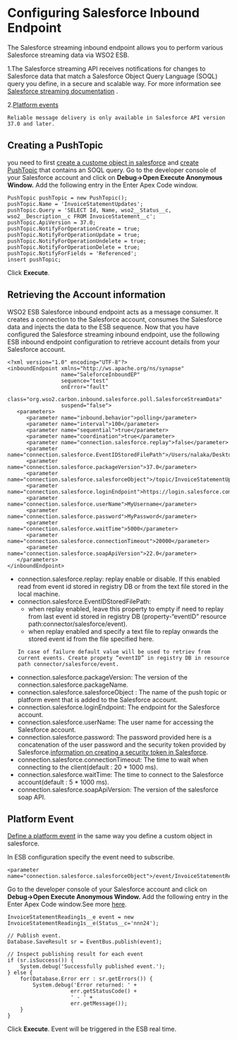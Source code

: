 # Configuring Salesforce Inbound Endpoint

The Salesforce streaming inbound endpoint allows you to perform various Salesforce streaming data via WSO2 ESB.

1.The Salesforce streaming API receives notifications for changes to Salesforce data that match a Salesforce Object Query Language (SOQL) query you define, in a secure and scalable way. For more information see [Salesforce streaming documentation](https://developer.salesforce.com/docs/atlas.en-us.202.0.api_streaming.meta/api_streaming/quick_start_workbench.htm) .

2.[Platform events](#platform-event)



```
Reliable message delivery is only available in Salesforce API version 37.0 and later.
```

## Creating a PushTopic 
you need to first [create a custome object in salesforce](https://developer.salesforce.com/docs/atlas.en-us.202.0.api_streaming.meta/api_streaming/create_object.htm) and [create PushTopic](https://developer.salesforce.com/docs/atlas.en-us.202.0.api_streaming.meta/api_streaming/create_a_pushtopic.htm) that contains an SOQL query.
Go to the developer console of your Salesforce account and click on **Debug->Open Execute Anonymous Window.** Add the following entry in the Enter Apex Code window. 

```
PushTopic pushTopic = new PushTopic();
pushTopic.Name = 'InvoiceStatementUpdates';
pushTopic.Query = 'SELECT Id, Name, wso2__Status__c, wso2__Description__c FROM InvoiceStatement__c';
pushTopic.ApiVersion = 37.0;
pushTopic.NotifyForOperationCreate = true;
pushTopic.NotifyForOperationUpdate = true;
pushTopic.NotifyForOperationUndelete = true;
pushTopic.NotifyForOperationDelete = true;
pushTopic.NotifyForFields = 'Referenced';
insert pushTopic;
```
Click **Execute**.



## Retrieving the Account information 
WSO2 ESB Salesforce inbound endpoint acts as a message consumer. It creates a connection to the Salesforce account, consumes the Salesforce data and injects the data to the ESB sequence.
Now that you have configured the Salesforce streaming inbound endpoint, use the following ESB inbound endpoint configuration to retrieve account details from your Salesforce account.

```
<?xml version="1.0" encoding="UTF-8"?>
<inboundEndpoint xmlns="http://ws.apache.org/ns/synapse"
                 name="SaleforceInboundEP"
                 sequence="test"
                 onError="fault"
                 class="org.wso2.carbon.inbound.salesforce.poll.SalesforceStreamData"
                 suspend="false">
   <parameters>
      <parameter name="inbound.behavior">polling</parameter>
      <parameter name="interval">100</parameter>
      <parameter name="sequential">true</parameter>
      <parameter name="coordination">true</parameter>
      <parameter name="connection.salesforce.replay">false</parameter>
      <parameter name="connection.salesforce.EventIDStoredFilePath">/Users/nalaka/Desktop/a.txt</parameter>
      <parameter name="connection.salesforce.packageVersion">37.0</parameter>
      <parameter name="connection.salesforce.salesforceObject">/topic/InvoiceStatementUpdates</parameter>
      <parameter name="connection.salesforce.loginEndpoint">https://login.salesforce.com</parameter>
      <parameter name="connection.salesforce.userName">MyUsername</parameter>
      <parameter name="connection.salesforce.password">MyPassword</parameter>
      <parameter name="connection.salesforce.waitTime">5000</parameter>
      <parameter name="connection.salesforce.connectionTimeout">20000</parameter>
      <parameter name="connection.salesforce.soapApiVersion">22.0</parameter>
   </parameters>
</inboundEndpoint>
```
* connection.salesforce.replay: replay enable or disable. If this enabled read from event id stored in registry DB or from the text file stored in the local machine.
* connection.salesforce.EventIDStoredFilePath:
    - when replay enabled, leave this property to empty if need to replay from last event id stored in registry DB (property-“eventID” resource path:connector/salesforce/event).
    - when replay enabled and specify a text file to replay onwards the stored event id from the file specified here.
    ```
    In case of failure default value will be used to retriev from current events. Create propety “eventID” in registry DB in resource path connector/salesforce/event. 
    ```
* connection.salesforce.packageVersion: The version of the connection.salesforce.packageName.
* connection.salesforce.salesforceObject : The name of the push topic or platform event that is added to the Salesforce account.
* connection.salesforce.loginEndpoint: The endpoint for the Salesforce account.
* connection.salesforce.userName:  The user name for accessing the Salesforce account.
* connection.salesforce.password: The password provided here is a concatenation of the user password and the security token provided by Salesforce.[information on creating a security token in Salesforce](https://help.salesforce.com/articleView?id=user_security_token.htm&type=5).
* connection.salesforce.connectionTimeout: The time to wait when connecting to the client(default : 20 * 1000 ms).
* connection.salesforce.waitTime: The time to connect to the Salesforce account(default : 5 * 1000 ms).
* connection.salesforce.soapApiVersion: The version of the salesforce soap API.

## Platform Event
[Define a platform event](https://developer.salesforce.com/docs/atlas.en-us.platform_events.meta/platform_events/platform_events_intro.htm) in the same way you define a custom object in salesforce.


In ESB configuration specify the event need to subscribe.
```
<parameter name="connection.salesforce.salesforceObject">/event/InvoiceStatementReading1s__e</parameter>
```
Go to the developer console of your Salesforce account and click on **Debug->Open Execute Anonymous Window.** Add the following entry in the Enter Apex Code window.See more [here](https://developer.salesforce.com/docs/atlas.en-us.platform_events.meta/platform_events/platform_events_publish_apex.htm).

```
InvoiceStatementReading1s__e event = new InvoiceStatementReading1s__e(Status__c='nnn24');

// Publish event.
Database.SaveResult sr = EventBus.publish(event);

// Inspect publishing result for each event
if (sr.isSuccess()) {
    System.debug('Successfully published event.');
} else {
    for(Database.Error err : sr.getErrors()) {
        System.debug('Error returned: ' +
                    err.getStatusCode() +
                    ' - ' +
                    err.getMessage());
    }
}
```
Click **Execute**.
Event will be triggered in the ESB real time.


































